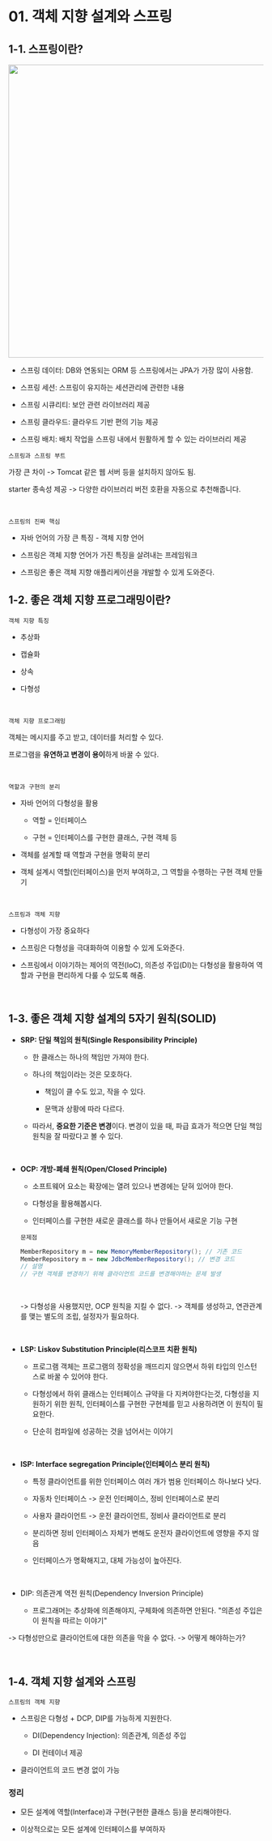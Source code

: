 # 01. 객체 지향 설계와 스프링

## 1-1. 스프링이란?

<img src="file:///C:/Users/ganjisriver/AppData/Roaming/marktext/images/2023-11-06-02-40-35-image.png" title="" alt="" width="579">

- 스프링 데이터: DB와 연동되는 ORM 등 스프링에서는 JPA가 가장 많이 사용함.

- 스프링 세션: 스프링이 유지하는 세션관리에 관련한 내용

- 스프링 시큐리티: 보안 관련 라이브러리 제공

- 스프링 클라우드: 클라우드 기반 편의 기능 제공

- 스프링 배치: 배치 작업을 스프링 내에서 원활하게 할 수 있는 라이브러리 제공

`스프링과 스프링 부트`

가장 큰 차이 -> Tomcat 같은 웹 서버 등을 설치하지 않아도 됨.

starter 종속성 제공 -> 다양한 라이브러리 버전 호환을 자동으로 추천해줍니다.

<br>

`스프링의 진짜 핵심`

- 자바 언어의 가장 큰 특징 - 객체 지향 언어

- 스프링은 객체 지향 언어가 가진 특징을 살려내는 프레임워크

- 스프링은 좋은 객체 지향 애플리케이션을 개발할 수 있게 도와준다.

## 1-2. 좋은 객체 지향 프로그래밍이란?

`객체 지향 특징`

- 추상화

- 캡슐화

- 상속

- 다형성

<br>

`객체 지향 프로그래밍`

객체는 메시지를 주고 받고, 데이터를 처리할 수 있다.

프로그램을 **유연하고 변경이 용이**하게 바꿀 수 있다.

<br>

`역할과 구현의 분리`

- 자바 언어의 다형성을 활용
  
  - 역할 = 인터페이스
  
  - 구현 = 인터페이스를 구현한 클래스, 구현 객체 등

- 객체를 설계할 때 역할과 구현을 명확히 분리

- 객체 설계시 역할(인터페이스)을 먼저 부여하고, 그 역할을 수행하는 구현 객체 만들기

<br>

`스프링과 객체 지향`

- 다형성이 가장 중요하다

- 스프링은 다형성을 극대화하여 이용할 수 있게 도와준다.

- 스프링에서 이야기하는 제어의 역전(IoC), 의존성 주입(DI)는 다형성을 활용하여 역할과 구현을 편리하게 다룰 수 있도록 해줌.

<br>

## 1-3. 좋은 객체 지향 설계의 5자기 원칙(SOLID)

- **SRP: 단일 책임의 원칙(Single Responsibility Principle)**
  
  - 한 클래스는 하나의 책임만 가져야 한다.
  
  - 하나의 책임이라는 것은 모호하다.
    
    - 책임이 클 수도 있고, 작을 수 있다.
    
    - 문맥과 상황에 따라 다르다.
  
  - 따라서, **중요한 기준은 변경**이다. 변경이 있을 때, 파급 효과가 적으면 단일 책임 원칙을 잘 따랐다고 볼 수 있다.

<br>

- **OCP: 개방-폐쇄 원칙(Open/Closed Principle)**
  
  - 소프트웨어 요소는 확장에는 열려 있으나 변경에는 닫혀 있어야 한다.
  
  - 다형성을 활용해봅시다.
  
  - 인터페이스를 구현한 새로운 클래스를 하나 만들어서 새로운 기능 구현
  
  `문제점`
  
  ```java
  MemberRepository m = new MemoryMemberRepository(); // 기존 코드
  MemberRepository m = new JdbcMemberRepository(); // 변경 코드
  // 설명
  // 구현 객체를 변경하기 위해 클라이언트 코드를 변경해야하는 문제 발생
  ```
  
  <br>
  
  -> 다형성을 사용했지만, OCP 원칙을 지킬 수 없다.
  -> 객체를 생성하고, 연관관계를 맺는 별도의 조립, 설정자가 필요하다.

<br>

- **LSP: Liskov Substitution Principle(리스코프 치환 원칙)**
  
  - 프로그램 객체는 프로그램의 정확성을 깨뜨리지 않으면서 하위 타입의 인스턴스로 바꿀 수 있어야 한다.
  
  - 다형성에서 하위 클래스는 인터페이스 규약을 다 지켜야한다는것, 다형성을 지원하기 위한 원칙, 인터페이스를 구현한 구현체를 믿고 사용하려면 이 원칙이 필요한다.
  
  - 단순히 컴파일에 성공하는 것을 넘어서는 이야기

<br>

- **ISP: Interface segregation Principle(인터페이스 분리 원칙)**
  
  - 특정 클라이언트를 위한 인터페이스 여러 개가 범용 인터페이스 하나보다 낫다.
  
  - 자동차 인터페이스 -> 운전 인터페이스, 정비 인터페이스로 분리
  
  - 사용자 클라이언트 -> 운전 클라이언트, 정비사 클라이언트로 분리
  
  - 분리하면 정비 인터페이스 자체가 변해도 운전자 클라이언트에 영향을 주지 않음
  
  - 인터페이스가 명확해지고, 대체 가능성이 높아진다.

<br>

- DIP: 의존관계 역전 원칙(Dependency Inversion Principle)
  
  - 프로그래머는 추상화에 의존해야지, 구체화에 의존하면 안된다. "의존성 주입은 이 원칙을 따르는 이야기"

-> 다형성만으로 클라이언트에 대한 의존을 막을 수 없다. -> 어떻게 해야하는가?

<br>

## 1-4. 객체 지향 설계와 스프링

`스프링의 객체 지향`

- 스프링은 다형성 + DCP, DIP를 가능하게 지원한다.
  
  - DI(Dependency Injection): 의존관계, 의존성 주입
  
  - DI 컨테이너 제공

- 클라이언트의 코드 변경 없이 가능

### 정리

- 모든 설계에 역할(Interface)과 구현(구현한 클래스 등)을 분리해야한다.

- 이상적으로는 모든 설계에 인터페이스를 부여하자
